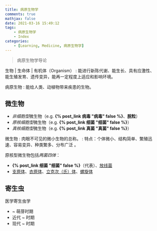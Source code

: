 ```yaml
---
title: 病原生物学
comments: true
mathjax: false
date: 2021-03-16 15:49:12
tags:
    - 病原生物学
    - Index
categories:
    - [Learning, Medicine, 病原生物学]
---
```


> 病原生物学导论

生物 | 生命体 | 有机体（Organism）
: 能进行新陈代谢、能生长、具有应激性、能生殖发育、遗传变异，能再一定程度上适应和影响环境。

病原生物
: 能给人类、动植物带来疾患的生物。

<!-- more -->

## 微生物

- *非细胞型*微生物（e.g. **{% post_link 病毒 "病毒" false %}**、**脘粒**）
- *原核细胞型*微生物（e.g. **{% post_link 细菌 "细菌" false %}**）
- *真核细胞型*微生物（e.g. **{% post_link 真菌 "真菌" false %}**）

微生物
: 肉眼不可见的微小生物的总称。
: 特点：个体微小、结构简单、繁殖迅速、容易变异、种类繁多、分布广泛 。

原核型微生物包括*两菌四体*：
- **{% post_link 细菌 "细菌" false %}**（代表）、<a href="{% post_path 放线菌 %}">放线菌</a>
- <a href="{% post_path 支原体 %}">支原体</a>、<a href="{% post_path 衣原体 %}">衣原体</a>、<a href="{% post_path 立克次体 %}">立克次（氏）体</a>、<a href="{% post_path 螺旋体 %}">螺旋体</a>

## 寄生虫

医学寄生虫学
- ~ 萌芽时期
- 近代 ~ 时期
- 现代 ~ 时期
